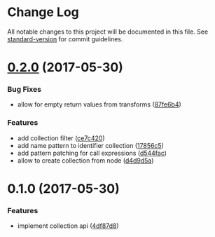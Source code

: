 # Change Log

All notable changes to this project will be documented in this file. See [standard-version](https://github.com/conventional-changelog/standard-version) for commit guidelines.

<a name="0.2.0"></a>
# [0.2.0](https://github.com/KnisterPeter/tscodeshift/compare/v0.1.0...v0.2.0) (2017-05-30)


### Bug Fixes

* allow for empty return values from transforms ([87fe6b4](https://github.com/KnisterPeter/tscodeshift/commit/87fe6b4))


### Features

* add collection filter ([ce7c420](https://github.com/KnisterPeter/tscodeshift/commit/ce7c420))
* add name pattern to identifier collection ([17856c5](https://github.com/KnisterPeter/tscodeshift/commit/17856c5))
* add pattern patching for call expressions ([d544fac](https://github.com/KnisterPeter/tscodeshift/commit/d544fac))
* allow to create collection from node ([d4d9d5a](https://github.com/KnisterPeter/tscodeshift/commit/d4d9d5a))



<a name="0.1.0"></a>
# 0.1.0 (2017-05-30)


### Features

* implement collection api ([4df87d8](https://github.com/KnisterPeter/ts-emitter/commit/4df87d8))
